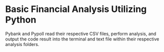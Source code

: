 # Basic Financial Analysis Utilizing Python
Pybank and Pypoll read their respective CSV files, perform analysis, and output the code result into the terminal and text file within their respective analysis folders.

